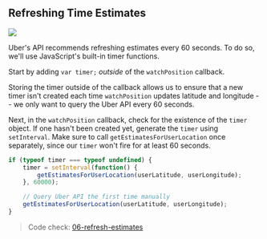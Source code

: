 ## Refreshing Time Estimates

[![](http://i.imgur.com/j7RhKTE.jpg)](http://i.imgur.com/j7RhKTE.jpg)

Uber's API recommends refreshing estimates every 60 seconds. To do so, we'll use JavaScript's built-in timer functions.

Start by adding `var timer;` _outside_ of the `watchPosition` callback.

Storing the timer outside of the callback allows us to ensure that a new timer isn't created each time `watchPosition` updates latitude and longitude -- we only want to query the Uber API every 60 seconds.

Next, in the `watchPosition` callback, check for the existence of the `timer` object. If one hasn't been created yet, generate the `timer` using `setInterval`. Make sure to call `getEstimatesForUserLocation` once separately, since our `timer` won't fire for at least 60 seconds.

```js
if (typeof timer === typeof undefined) {
	timer = setInterval(function() {
		getEstimatesForUserLocation(userLatitude, userLongitude);
	}, 60000);

	// Query Uber API the first time manually
	getEstimatesForUserLocation(userLatitude, userLongitude);
}
```

> Code check: [06-refresh-estimates](https://github.com/Thinkful/uber-api-guide/tree/master/app/06-refresh-estimates)